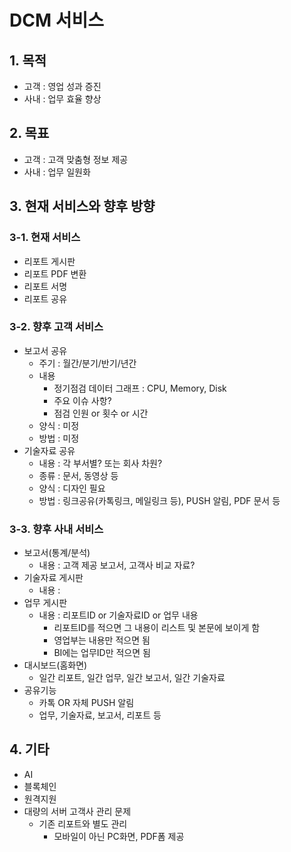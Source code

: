 # DCM 서비스

## 1. 목적
* 고객 : 영업 성과 증진
* 사내 : 업무 효율 향상

## 2. 목표
* 고객 : 고객 맞춤형 정보 제공
* 사내 : 업무 일원화

## 3. 현재 서비스와 향후 방향
### 3-1. 현재 서비스
* 리포트 게시판
* 리포트 PDF 변환
* 리포트 서명
* 리포트 공유

### 3-2. 향후 고객 서비스
* 보고서 공유
  - 주기 : 월간/분기/반기/년간
  - 내용
    - 정기점검 데이터 그래프 : CPU, Memory, Disk
    - 주요 이슈 사항?
    - 점검 인원 or 횟수 or 시간
  - 양식 : 미정
  - 방법 : 미정
* 기술자료 공유
  - 내용 : 각 부서별? 또는 회사 차원?
  - 종류 : 문서, 동영상 등
  - 양식 : 디자인 필요
  - 방법 : 링크공유(카톡링크, 메일링크 등), PUSH 알림, PDF 문서 등

### 3-3. 향후 사내 서비스 
* 보고서(통계/분석)
  - 내용 : 고객 제공 보고서, 고객사 비교 자료?
* 기술자료 게시판
  - 내용 : 
* 업무 게시판    
  - 내용 : 리포트ID or 기술자료ID or 업무 내용
    - 리포트ID를 적으면 그 내용이 리스트 및 본문에 보이게 함
    - 영업부는 내용만 적으면 됨
    - BI에는 업무ID만 적으면 됨
* 대시보드(홈화면)
  - 일간 리포트, 일간 업무, 일간 보고서, 일간 기술자료 
* 공유기능  
  - 카톡 OR 자체 PUSH 알림
  - 업무, 기술자료, 보고서, 리포트 등


## 4. 기타
* AI
* 블록체인
* 원격지원
* 대량의 서버 고객사 관리 문제
  - 기존 리포트와 별도 관리
    - 모바일이 아닌 PC화면,  PDF폼 제공


